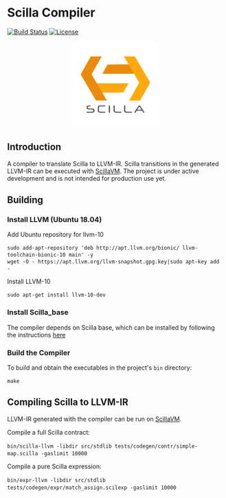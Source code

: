 # Scilla Compiler

[![Build Status](https://travis-ci.com/Zilliqa/scilla-compiler.svg?token=7qzjATfZuxTQvRjMHPVQ&branch=master)](https://travis-ci.com/Zilliqa/scilla-compiler)
[![License](https://img.shields.io/badge/License-GPLv3-blue.svg)](https://github.com/Zilliqa/scilla/blob/master/LICENSE)

<p align="center">
  <a href="https://scilla-lang.org/"><img src="https://github.com/Zilliqa/scilla/blob/master/imgs/scilla-logo-color.jpg" width="200" height="200"></a>
</p>

## Introduction
A compiler to translate Scilla to LLVM-IR. Scilla transitions in the 
generated LLVM-IR can be executed with [ScillaVM](https://github.com/Zilliqa/scilla-vm).
The project is under active development and is not intended for production use yet.

## Building

### Install LLVM (Ubuntu 18.04)

Add Ubuntu repository for llvm-10
```
sudo add-apt-repository 'deb http://apt.llvm.org/bionic/ llvm-toolchain-bionic-10 main' -y
wget -O - https://apt.llvm.org/llvm-snapshot.gpg.key|sudo apt-key add -
```
Install LLVM-10
```
sudo apt-get install llvm-10-dev
```

### Install Scilla_base

The compiler depends on Scilla base, which can be installed by following the
instructions [here](https://github.com/Zilliqa/scilla/#installing-scilla-with-opam)

### Build the Compiler

To build and obtain the executables in the project's `bin` directory:

```
make
```

## Compiling Scilla to LLVM-IR

LLVM-IR generated with the compiler can be run on [ScillaVM](https://github.com/Zilliqa/scilla-vm).

Compile a full Scilla contract:

```bin/scilla-llvm -libdir src/stdlib tests/codegen/contr/simple-map.scilla -gaslimit 10000```

Compile a pure Scilla expression:

```bin/expr-llvm -libdir src/stdlib tests/codegen/expr/match_assign.scilexp -gaslimit 10000```
